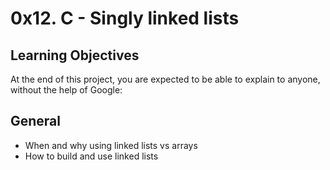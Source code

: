 # 0x12. C - Singly linked lists

## Learning Objectives
At the end of this project, you are expected to be able to explain to anyone, without the help of Google:

## General
- When and why using linked lists vs arrays
- How to build and use linked lists

